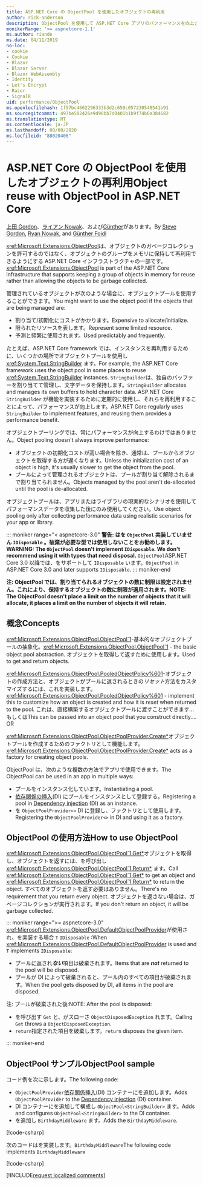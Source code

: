 ```yaml
---
title: ASP.NET Core の ObjectPool を使用したオブジェクトの再利用
author: rick-anderson
description: ObjectPool を使用して ASP.NET Core アプリのパフォーマンスを向上させるためのヒントです。
monikerRange: '>= aspnetcore-1.1'
ms.author: riande
ms.date: 04/11/2019
no-loc:
- cookie
- Cookie
- Blazor
- Blazor Server
- Blazor WebAssembly
- Identity
- Let's Encrypt
- Razor
- SignalR
uid: performance/ObjectPool
ms.openlocfilehash: 1f57bc4662296333b3d2c659c057230548541b91
ms.sourcegitcommit: 497be502426e9d90bb7d0401b1b9f74b6a384682
ms.translationtype: MT
ms.contentlocale: ja-JP
ms.lasthandoff: 08/08/2020
ms.locfileid: "88020406"
---
```

# <a name="object-reuse-with-objectpool-in-aspnet-core"></a><span data-ttu-id="f1f68-103">ASP.NET Core の ObjectPool を使用したオブジェクトの再利用</span><span class="sxs-lookup"><span data-stu-id="f1f68-103">Object reuse with ObjectPool in ASP.NET Core</span></span>

<span data-ttu-id="f1f68-104">[上田 Gordon](https://twitter.com/stevejgordon)、[ライアン Nowak](https://github.com/rynowak)、および[Günther](https://github.com/gfoidl)があります。</span><span class="sxs-lookup"><span data-stu-id="f1f68-104">By [Steve Gordon](https://twitter.com/stevejgordon), [Ryan Nowak](https://github.com/rynowak), and [Günther Foidl](https://github.com/gfoidl)</span></span>

<span data-ttu-id="f1f68-105"><xref:Microsoft.Extensions.ObjectPool>は、オブジェクトのガベージコレクションを許可するのではなく、オブジェクトのグループをメモリに保持して再利用できるようにする ASP.NET Core インフラストラクチャの一部です。</span><span class="sxs-lookup"><span data-stu-id="f1f68-105"><xref:Microsoft.Extensions.ObjectPool> is part of the ASP.NET Core infrastructure that supports keeping a group of objects in memory for reuse rather than allowing the objects to be garbage collected.</span></span>

<span data-ttu-id="f1f68-106">管理されているオブジェクトが次のような場合に、オブジェクトプールを使用することができます。</span><span class="sxs-lookup"><span data-stu-id="f1f68-106">You might want to use the object pool if the objects that are being managed are:</span></span>

- <span data-ttu-id="f1f68-107">割り当て/初期化にコストがかかります。</span><span class="sxs-lookup"><span data-stu-id="f1f68-107">Expensive to allocate/initialize.</span></span>
- <span data-ttu-id="f1f68-108">限られたリソースを表します。</span><span class="sxs-lookup"><span data-stu-id="f1f68-108">Represent some limited resource.</span></span>
- <span data-ttu-id="f1f68-109">予測と頻繁に使用されます。</span><span class="sxs-lookup"><span data-stu-id="f1f68-109">Used predictably and frequently.</span></span>

<span data-ttu-id="f1f68-110">たとえば、ASP.NET Core framework では、インスタンスを再利用するために、いくつかの場所でオブジェクトプールを使用し <xref:System.Text.StringBuilder> ます。</span><span class="sxs-lookup"><span data-stu-id="f1f68-110">For example, the ASP.NET Core framework uses the object pool in some places to reuse <xref:System.Text.StringBuilder> instances.</span></span> <span data-ttu-id="f1f68-111">`StringBuilder`は、独自のバッファーを割り当てて管理し、文字データを保持します。</span><span class="sxs-lookup"><span data-stu-id="f1f68-111">`StringBuilder` allocates and manages its own buffers to hold character data.</span></span> <span data-ttu-id="f1f68-112">ASP.NET Core `StringBuilder` が機能を実装するために定期的に使用し、それらを再利用することによって、パフォーマンスが向上します。</span><span class="sxs-lookup"><span data-stu-id="f1f68-112">ASP.NET Core regularly uses `StringBuilder` to implement features, and reusing them provides a performance benefit.</span></span>

<span data-ttu-id="f1f68-113">オブジェクトプーリングでは、常にパフォーマンスが向上するわけではありません。</span><span class="sxs-lookup"><span data-stu-id="f1f68-113">Object pooling doesn't always improve performance:</span></span>

- <span data-ttu-id="f1f68-114">オブジェクトの初期化コストが高い場合を除き、通常は、プールからオブジェクトを取得する方が遅くなります。</span><span class="sxs-lookup"><span data-stu-id="f1f68-114">Unless the initialization cost of an object is high, it's usually slower to get the object from the pool.</span></span>
- <span data-ttu-id="f1f68-115">プールによって管理されるオブジェクトは、プールが割り当て解除されるまで割り当てられません。</span><span class="sxs-lookup"><span data-stu-id="f1f68-115">Objects managed by the pool aren't de-allocated until the pool is de-allocated.</span></span>

<span data-ttu-id="f1f68-116">オブジェクトプールは、アプリまたはライブラリの現実的なシナリオを使用してパフォーマンスデータを収集した後にのみ使用してください。</span><span class="sxs-lookup"><span data-stu-id="f1f68-116">Use object pooling only after collecting performance data using realistic scenarios for your app or library.</span></span>

::: moniker range="< aspnetcore-3.0"
<span data-ttu-id="f1f68-117">**警告: はを `ObjectPool` 実装していません `IDisposable` 。破棄が必要な型では使用しないことをお勧めします。**</span><span class="sxs-lookup"><span data-stu-id="f1f68-117">**WARNING: The `ObjectPool` doesn't implement `IDisposable`. We don't recommend using it with types that need disposal.**</span></span> <span data-ttu-id="f1f68-118">`ObjectPool`ASP.NET Core 3.0 以降では、をサポートして `IDisposable` います。</span><span class="sxs-lookup"><span data-stu-id="f1f68-118">`ObjectPool` in ASP.NET Core 3.0 and later supports `IDisposable`.</span></span>
::: moniker-end

<span data-ttu-id="f1f68-119">**注: ObjectPool では、割り当てられるオブジェクトの数に制限は設定されません。これにより、保持するオブジェクトの数に制限が適用されます。**</span><span class="sxs-lookup"><span data-stu-id="f1f68-119">**NOTE: The ObjectPool doesn't place a limit on the number of objects that it will allocate, it places a limit on the number of objects it will retain.**</span></span>

## <a name="concepts"></a><span data-ttu-id="f1f68-120">概念</span><span class="sxs-lookup"><span data-stu-id="f1f68-120">Concepts</span></span>

<span data-ttu-id="f1f68-121"><xref:Microsoft.Extensions.ObjectPool.ObjectPool`1>-基本的なオブジェクトプールの抽象化。</span><span class="sxs-lookup"><span data-stu-id="f1f68-121"><xref:Microsoft.Extensions.ObjectPool.ObjectPool`1> - the basic object pool abstraction.</span></span> <span data-ttu-id="f1f68-122">オブジェクトを取得して返すために使用します。</span><span class="sxs-lookup"><span data-stu-id="f1f68-122">Used to get and return objects.</span></span>

<span data-ttu-id="f1f68-123"><xref:Microsoft.Extensions.ObjectPool.PooledObjectPolicy%601>-オブジェクトの作成方法と、オブジェクトがプールに返されるときの*リセット*方法をカスタマイズするには、これを実装します。</span><span class="sxs-lookup"><span data-stu-id="f1f68-123"><xref:Microsoft.Extensions.ObjectPool.PooledObjectPolicy%601> - implement this to customize how an object is created and how it is *reset* when returned to the pool.</span></span> <span data-ttu-id="f1f68-124">これは、直接構築するオブジェクトプールに渡すことができます...もしくは</span><span class="sxs-lookup"><span data-stu-id="f1f68-124">This can be passed into an object pool that you construct directly.... OR</span></span>

<span data-ttu-id="f1f68-125"><xref:Microsoft.Extensions.ObjectPool.ObjectPoolProvider.Create*>オブジェクトプールを作成するためのファクトリとして機能します。</span><span class="sxs-lookup"><span data-stu-id="f1f68-125"><xref:Microsoft.Extensions.ObjectPool.ObjectPoolProvider.Create*> acts as a factory for creating object pools.</span></span>
<!-- REview, there is no ObjectPoolProvider<T> -->

<span data-ttu-id="f1f68-126">ObjectPool は、次のような複数の方法でアプリで使用できます。</span><span class="sxs-lookup"><span data-stu-id="f1f68-126">The ObjectPool can be used in an app in multiple ways:</span></span>

* <span data-ttu-id="f1f68-127">プールをインスタンス化しています。</span><span class="sxs-lookup"><span data-stu-id="f1f68-127">Instantiating a pool.</span></span>
* <span data-ttu-id="f1f68-128">[依存関係の挿入](xref:fundamentals/dependency-injection)(DI) にプールをインスタンスとして登録する。</span><span class="sxs-lookup"><span data-stu-id="f1f68-128">Registering a pool in [Dependency injection](xref:fundamentals/dependency-injection) (DI) as an instance.</span></span>
* <span data-ttu-id="f1f68-129">を `ObjectPoolProvider<>` DI に登録し、ファクトリとして使用します。</span><span class="sxs-lookup"><span data-stu-id="f1f68-129">Registering the `ObjectPoolProvider<>` in DI and using it as a factory.</span></span>

## <a name="how-to-use-objectpool"></a><span data-ttu-id="f1f68-130">ObjectPool の使用方法</span><span class="sxs-lookup"><span data-stu-id="f1f68-130">How to use ObjectPool</span></span>

<span data-ttu-id="f1f68-131"><xref:Microsoft.Extensions.ObjectPool.ObjectPool`1.Get*>オブジェクトを取得し、オブジェクトを返すには、を呼び出し <xref:Microsoft.Extensions.ObjectPool.ObjectPool`1.Return*> ます。</span><span class="sxs-lookup"><span data-stu-id="f1f68-131">Call <xref:Microsoft.Extensions.ObjectPool.ObjectPool`1.Get*> to get an object and <xref:Microsoft.Extensions.ObjectPool.ObjectPool`1.Return*> to return the object.</span></span>  <span data-ttu-id="f1f68-132">すべてのオブジェクトを返す必要はありません。</span><span class="sxs-lookup"><span data-stu-id="f1f68-132">There's no requirement that you return every object.</span></span> <span data-ttu-id="f1f68-133">オブジェクトを返さない場合は、ガベージコレクションが実行されます。</span><span class="sxs-lookup"><span data-stu-id="f1f68-133">If you don't return an object, it will be garbage collected.</span></span>

::: moniker range=">= aspnetcore-3.0"
<span data-ttu-id="f1f68-134"><xref:Microsoft.Extensions.ObjectPool.DefaultObjectPoolProvider>が使用され、を実装する場合 `T` `IDisposable` :</span><span class="sxs-lookup"><span data-stu-id="f1f68-134">When <xref:Microsoft.Extensions.ObjectPool.DefaultObjectPoolProvider> is used and `T` implements `IDisposable`:</span></span>

* <span data-ttu-id="f1f68-135">プールに返され***ない***項目は破棄されます。</span><span class="sxs-lookup"><span data-stu-id="f1f68-135">Items that are ***not*** returned to the pool will be disposed.</span></span>
* <span data-ttu-id="f1f68-136">プールが DI によって破棄されると、プール内のすべての項目が破棄されます。</span><span class="sxs-lookup"><span data-stu-id="f1f68-136">When the pool gets disposed by DI, all items in the pool are disposed.</span></span>

<span data-ttu-id="f1f68-137">注: プールが破棄された後:</span><span class="sxs-lookup"><span data-stu-id="f1f68-137">NOTE: After the pool is disposed:</span></span>

* <span data-ttu-id="f1f68-138">を呼び出す `Get` と、がスローさ `ObjectDisposedException` れます。</span><span class="sxs-lookup"><span data-stu-id="f1f68-138">Calling `Get` throws a `ObjectDisposedException`.</span></span>
* <span data-ttu-id="f1f68-139">`return`指定された項目を破棄します。</span><span class="sxs-lookup"><span data-stu-id="f1f68-139">`return` disposes the given item.</span></span>

::: moniker-end

## <a name="objectpool-sample"></a><span data-ttu-id="f1f68-140">ObjectPool サンプル</span><span class="sxs-lookup"><span data-stu-id="f1f68-140">ObjectPool sample</span></span>

<span data-ttu-id="f1f68-141">コード例を次に示します。</span><span class="sxs-lookup"><span data-stu-id="f1f68-141">The following code:</span></span>

* <span data-ttu-id="f1f68-142">`ObjectPoolProvider`[依存関係挿入](xref:fundamentals/dependency-injection)(DI) コンテナーにを追加します。</span><span class="sxs-lookup"><span data-stu-id="f1f68-142">Adds `ObjectPoolProvider` to the [Dependency injection](xref:fundamentals/dependency-injection) (DI) container.</span></span>
* <span data-ttu-id="f1f68-143">DI コンテナーにを追加して構成し `ObjectPool<StringBuilder>` ます。</span><span class="sxs-lookup"><span data-stu-id="f1f68-143">Adds and configures `ObjectPool<StringBuilder>` to the DI container.</span></span>
* <span data-ttu-id="f1f68-144">を追加し `BirthdayMiddleware` ます。</span><span class="sxs-lookup"><span data-stu-id="f1f68-144">Adds the `BirthdayMiddleware`.</span></span>

[!code-csharp[](ObjectPool/ObjectPoolSample/Startup.cs?name=snippet)]

<span data-ttu-id="f1f68-145">次のコードはを実装します。`BirthdayMiddleware`</span><span class="sxs-lookup"><span data-stu-id="f1f68-145">The following code implements `BirthdayMiddleware`</span></span>

[!code-csharp[](ObjectPool/ObjectPoolSample/BirthdayMiddleware.cs?name=snippet)]

[!INCLUDE[request localized comments](~/includes/code-comments-loc.md)]
